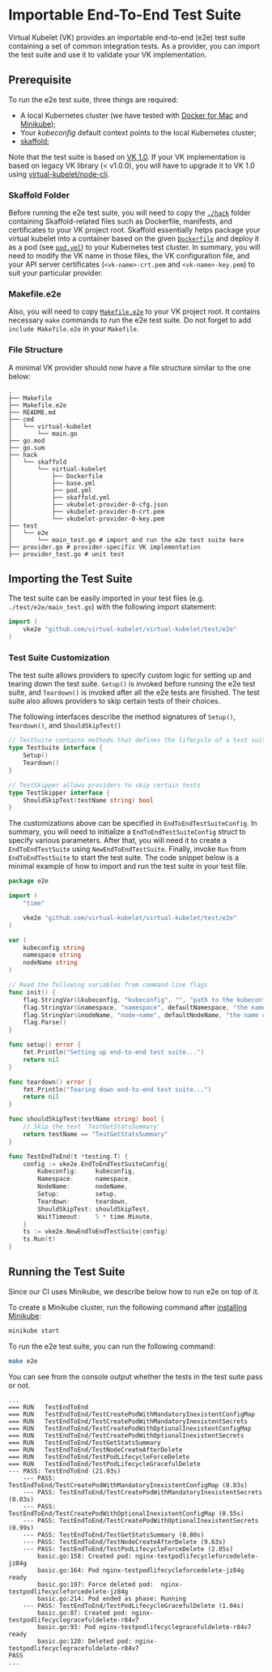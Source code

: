 # Importable End-To-End Test Suite

Virtual Kubelet (VK) provides an importable end-to-end (e2e) test suite containing a set of common integration tests. As a provider, you can import the test suite and use it to validate your VK implementation.

## Prerequisite

To run the e2e test suite, three things are required:

- A local Kubernetes cluster (we have tested with [Docker for Mac](https://docs.docker.com/docker-for-mac/install/) and [Minikube](https://kubernetes.io/docs/tasks/tools/install-minikube/));
- Your _kubeconfig_ default context points to the local Kubernetes cluster;
- [skaffold](https://skaffold.dev/docs/getting-started/#installing-skaffold);

Note that the test suite is based on [VK 1.0](https://github.com/virtual-kubelet/virtual-kubelet/releases/tag/v1.0.0). If your VK implementation is based on legacy VK library (< v1.0.0), you will have to upgrade it to VK 1.0 using [virtual-kubelet/node-cli](https://github.com/virtual-kubelet/node-cli).

### Skaffold Folder

Before running the e2e test suite, you will need to copy the [`./hack`](../../hack) folder containing Skaffold-related files such as Dockerfile, manifests, and certificates to your VK project root. Skaffold essentially helps package your virtual kubelet into a container based on the given [`Dockerfile`](../../hack/skaffold/virtual-kubelet/Dockerfile) and deploy it as a pod (see [`pod.yml`](../../hack/skaffold/virtual-kubelet/pod.yml)) to your Kubernetes test cluster. In summary, you will need to modify the VK name in those files, the VK configuration file, and your API server certificates (`<vk-name>-crt.pem` and `<vk-name>-key.pem`) to suit your particular provider.

### Makefile.e2e

Also, you will need to copy [`Makefile.e2e`](../../Makefile.e2e) to your VK project root. It contains necessary `make` commands to run the e2e test suite. Do not forget to add `include Makefile.e2e` in your `Makefile`.

### File Structure

A minimal VK provider should now have a file structure similar to the one below:

```console
.
├── Makefile
├── Makefile.e2e
├── README.md
├── cmd
│   └── virtual-kubelet
│       └── main.go
├── go.mod
├── go.sum
├── hack
│   └── skaffold
│       └── virtual-kubelet
│           ├── Dockerfile
│           ├── base.yml
│           ├── pod.yml
│           ├── skaffold.yml
│           ├── vkubelet-provider-0-cfg.json
│           ├── vkubelet-provider-0-crt.pem
│           └── vkubelet-provider-0-key.pem
├── test
│   └── e2e
│       └── main_test.go # import and run the e2e test suite here
├── provider.go # provider-specific VK implementation
├── provider_test.go # unit test
```

## Importing the Test Suite

The test suite can be easily imported in your test files (e.g. `./test/e2e/main_test.go`) with the following import statement:
```go
import (
	vke2e "github.com/virtual-kubelet/virtual-kubelet/test/e2e"
)
```

### Test Suite Customization

The test suite allows providers to specify custom logic for setting up and tearing down the test suite. `Setup()` is invoked before running the e2e test suite, and `Teardown()` is invoked after all the e2e tests are finished. The test suite also allows providers to skip certain tests of their choices.

The following interfaces describe the method signatures of `Setup()`, `Teardown()`, and `ShouldSkipTest()`

```go
// TestSuite contains methods that defines the lifecycle of a test suite
type TestSuite interface {
	Setup()
	Teardown()
}

// TestSkipper allows providers to skip certain tests
type TestSkipper interface {
	ShouldSkipTest(testName string) bool
}
```

The customizations above can be specified in `EndToEndTestSuiteConfig`. In summary, you will need to initialize a `EndToEndTestSuiteConfig` struct to specify various parameters. After that, you will need it to create a `EndToEndTestSuite` using `NewEndToEndTestSuite`. Finally, invoke `Run` from `EndToEndTestSuite` to start the test suite. The code snippet below is a minimal example of how to import and run the test suite in your test file.

```go
package e2e

import (
	"time"

	vke2e "github.com/virtual-kubelet/virtual-kubelet/test/e2e"
)

var (
	kubeconfig string
	namespace string
	nodeName string
)

// Read the following variables from command-line flags
func init() {
	flag.StringVar(&kubeconfig, "kubeconfig", "", "path to the kubeconfig file to use when running the test suite outside a kubernetes cluster")
	flag.StringVar(&namespace, "namespace", defaultNamespace, "the name of the kubernetes namespace to use for running the test suite (i.e. where to create pods)")
	flag.StringVar(&nodeName, "node-name", defaultNodeName, "the name of the virtual-kubelet node to test")
	flag.Parse()
}

func setup() error {
	fmt.Println("Setting up end-to-end test suite...")
	return nil
}

func teardown() error {
	fmt.Println("Tearing down end-to-end test suite...")
	return nil
}

func shouldSkipTest(testName string) bool {
	// Skip the test 'TestGetStatsSummary'
	return testName == "TestGetStatsSummary"
}

func TestEndToEnd(t *testing.T) {
	config := vke2e.EndToEndTestSuiteConfig{
		Kubeconfig:     kubeconfig,
		Namespace:      namespace,
		NodeName:       nodeName,
		Setup:          setup,
		Teardown:       teardown,
		ShouldSkipTest: shouldSkipTest,
		WaitTimeout:    5 * time.Minute,
	}
	ts := vke2e.NewEndToEndTestSuite(config)
	ts.Run(t)
}
```

## Running the Test Suite

Since our CI uses Minikube, we describe below how to run e2e on top of it.

To create a Minikube cluster, run the following command after [installing Minikube](https://github.com/kubernetes/minikube#installation):

```bash
minikube start
```

To run the e2e test suite, you can run the following command:

```bash
make e2e
```

You can see from the console output whether the tests in the test suite pass or not.

```console
...
=== RUN   TestEndToEnd
=== RUN   TestEndToEnd/TestCreatePodWithMandatoryInexistentConfigMap
=== RUN   TestEndToEnd/TestCreatePodWithMandatoryInexistentSecrets
=== RUN   TestEndToEnd/TestCreatePodWithOptionalInexistentConfigMap
=== RUN   TestEndToEnd/TestCreatePodWithOptionalInexistentSecrets
=== RUN   TestEndToEnd/TestGetStatsSummary
=== RUN   TestEndToEnd/TestNodeCreateAfterDelete
=== RUN   TestEndToEnd/TestPodLifecycleForceDelete
=== RUN   TestEndToEnd/TestPodLifecycleGracefulDelete
--- PASS: TestEndToEnd (21.93s)
    --- PASS: TestEndToEnd/TestCreatePodWithMandatoryInexistentConfigMap (0.03s)
    --- PASS: TestEndToEnd/TestCreatePodWithMandatoryInexistentSecrets (0.03s)
    --- PASS: TestEndToEnd/TestCreatePodWithOptionalInexistentConfigMap (0.55s)
    --- PASS: TestEndToEnd/TestCreatePodWithOptionalInexistentSecrets (0.99s)
    --- PASS: TestEndToEnd/TestGetStatsSummary (0.80s)
    --- PASS: TestEndToEnd/TestNodeCreateAfterDelete (9.63s)
    --- PASS: TestEndToEnd/TestPodLifecycleForceDelete (2.05s)
        basic.go:158: Created pod: nginx-testpodlifecycleforcedelete-jz84g
        basic.go:164: Pod nginx-testpodlifecycleforcedelete-jz84g ready
        basic.go:197: Force deleted pod:  nginx-testpodlifecycleforcedelete-jz84g
        basic.go:214: Pod ended as phase: Running
    --- PASS: TestEndToEnd/TestPodLifecycleGracefulDelete (1.04s)
        basic.go:87: Created pod: nginx-testpodlifecyclegracefuldelete-r84v7
        basic.go:93: Pod nginx-testpodlifecyclegracefuldelete-r84v7 ready
        basic.go:120: Deleted pod: nginx-testpodlifecyclegracefuldelete-r84v7
PASS
...
```
